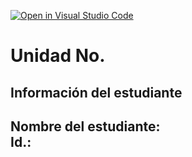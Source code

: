 [![Open in Visual Studio Code](https://classroom.github.com/assets/open-in-vscode-2e0aaae1b6195c2367325f4f02e2d04e9abb55f0b24a779b69b11b9e10269abc.svg)](https://classroom.github.com/online_ide?assignment_repo_id=18559854&assignment_repo_type=AssignmentRepo)
# Unidad No. 
## Información del estudiante  
Nombre del estudiante:  
Id.:
---


